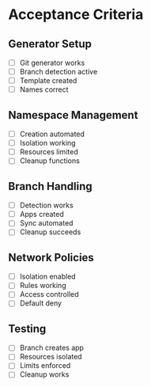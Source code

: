 # Acceptance Criteria

## Generator Setup
- [ ] Git generator works
- [ ] Branch detection active
- [ ] Template created
- [ ] Names correct

## Namespace Management
- [ ] Creation automated
- [ ] Isolation working
- [ ] Resources limited
- [ ] Cleanup functions

## Branch Handling
- [ ] Detection works
- [ ] Apps created
- [ ] Sync automated
- [ ] Cleanup succeeds

## Network Policies
- [ ] Isolation enabled
- [ ] Rules working
- [ ] Access controlled
- [ ] Default deny

## Testing
- [ ] Branch creates app
- [ ] Resources isolated
- [ ] Limits enforced
- [ ] Cleanup works
